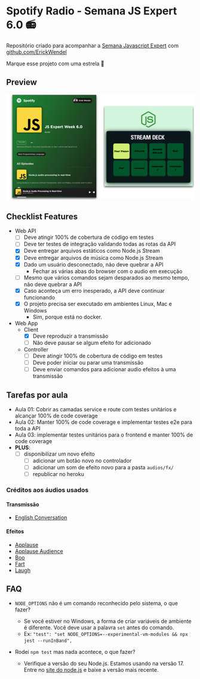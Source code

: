 # Spotify Radio - Semana JS Expert 6.0 📻

Repositório criado para acompanhar a [Semana Javascript Expert](https://github.com/ErickWendel/semana-javascript-expert06) com [github.com/ErickWendel](https://github.com/ErickWendel)

Marque esse projeto com uma estrela 🌟

## Preview

![preview](./class03/prints/demo.png)

## Checklist Features

- Web API
  - [ ] Deve atingir 100% de cobertura de código em testes
  - [ ] Deve ter testes de integração validando todas as rotas da API
  - [X] Deve entregar arquivos estáticos como Node.js Stream
  - [X] Deve entregar arquivos de música como Node.js Stream
  - [X] Dado um usuário desconectado, não deve quebrar a API
    - Fechar as várias abas do browser com o audio em execução
  - [ ] Mesmo que vários comandos sejam desparados ao mesmo tempo, não deve quebrar a API
  - [X] Caso aconteça um erro inesperado, a API deve continuar funcionando
  - [X] O projeto precisa ser executado em ambientes Linux, Mac e Windows
    - Sim, porque está no docker.

- Web App
  - Client
    - [X] Deve reproduzir a transmissão
    - [ ] Não deve pausar se algum efeito for adicionado
  - Controller
    - [ ] Deve atingir 100% de cobertura de código em testes
    - [ ] Deve poder iniciar ou parar uma transmissão
    - [ ] Deve enviar comandos para adicionar audio efeitos à uma transmissão

## Tarefas por aula

- Aula 01: Cobrir as camadas service e route com testes unitários e alcançar 100% de code coverage
- Aula 02: Manter 100% de code coverage e implementar testes e2e para toda a API
- Aula 03: implementar testes unitários para o frontend e manter 100% de code coverage
- **PLUS**:
  - [ ] disponibilizar um novo efeito
    - [ ] adicionar um botão novo no controlador
    - [ ] adicionar um som de efeito novo para a pasta `audios/fx/`
    - [ ] republicar no heroku

### Créditos aos áudios usados

#### Transmissão

- [English Conversation](https://youtu.be/ytmMipczEI8)

#### Efeitos

- [Applause](https://youtu.be/mMn_aYpzpG0)
- [Applause Audience](https://youtu.be/3IC76o_lhFw)
- [Boo](https://youtu.be/rYAQN11a2Dc)
- [Fart](https://youtu.be/4PnUfYhbDDM)
- [Laugh](https://youtu.be/TZ90IUrMNCo)

## FAQ

- `NODE_OPTIONS` não é um comando reconhecido pelo sistema, o que fazer?
  - Se você estiver no Windows, a forma de criar variáveis de ambiente é diferente. Você deve usar a palavra `set` antes do comando.
  - Ex: `"test": "set NODE_OPTIONS=--experimental-vm-modules && npx jest --runInBand",`

- Rodei `npm test` mas nada acontece, o que fazer?
  - Verifique a versão do seu Node.js. Estamos usando na versão 17. Entre no [site do node.js](https://nodejs.org) e baixe a versão mais recente.
